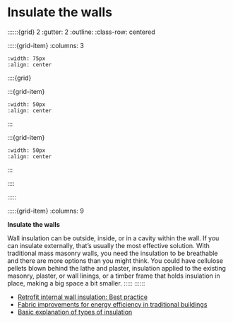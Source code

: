 # Insulate the walls
 
::::::{grid} 2
:gutter: 2
:outline: 
:class-row: centered

:::::{grid-item}
:columns: 3
```{image} /images/card-game/step-icons/step_3.svg
:width: 75px
:align: center
```


::::{grid}

:::{grid-item}

```{image} /images/card-game/carbon-icons/carbon_4.svg
:width: 50px
:align: center
```
:::

:::{grid-item}
```{image} /images/card-game/cost-icons/cost_4.svg
:width: 50px
:align: center
```
:::

::::

:::::

:::::{grid-item}
:columns: 9

**Insulate the walls**

Wall insulation can be outside, inside, or in a cavity within the wall.  If you can insulate externally, that’s usually the most effective solution.  With traditional mass masonry walls, you need the insulation to be breathable and there are more options than you might think.  You could have cellulose pellets blown behind the lathe and plaster, insulation applied to the existing masonry, plaster, or wall linings, or a timber frame that holds insulation in place, making a big space a bit smaller. 
:::::
::::::


- [Retrofit internal wall insulation:  Best practice](https://www.gov.uk/government/publications/retrofit-internal-wall-insulation-best-practice)
- [Fabric improvements for energy efficiency in traditional buildings](https://www.historicenvironment.scot/archives-and-research/publications/publication/?publicationId=179c1909-3679-4486-9583-a59100fa98c1)
- [Basic explanation of types of insulation](https://www.firstinarchitecture.co.uk/building-fabric-02-insulation-materials/)
